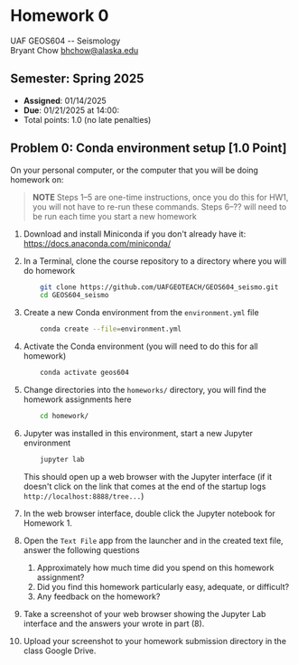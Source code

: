 # Homework 0
UAF GEOS604 -- Seismology  
Bryant Chow [bhchow@alaska.edu](bhchow@alaska.edu)  

## Semester: Spring 2025
- **Assigned**: 01/14/2025 
- **Due**: 01/21/2025 at 14:00:
- Total points: 1.0 (no late penalties)

## Problem 0: Conda environment setup [1.0 Point]

On your personal computer, or the computer that you will be doing homework on:

>**NOTE** Steps 1&ndash;5 are one-time instructions, once you do this for HW1, you will not have to re-run these commands. Steps 6&ndash;?? will need to be run each time you start a new homework

1. Download and install Miniconda if you don't already have it: https://docs.anaconda.com/miniconda/

2. In a Terminal, clone the course repository to a directory where you will do homework 
    ```bash
        git clone https://github.com/UAFGEOTEACH/GEOS604_seismo.git
        cd GEOS604_seismo
    ```

3. Create a new Conda environment from the `environment.yml` file
    ```bash
        conda create --file=environment.yml
    ```
4. Activate the Conda environment (you will need to do this for all homework)
    ```bash
        conda activate geos604
    ```
5. Change directories into the `homeworks/` directory, you will find the homework assignments here
    ```bash
        cd homework/
    ``` 
6. Jupyter was installed in this environment, start a new Jupyter environment
    ```bash
        jupyter lab
    ```
    This should open up a web browser with the Jupyter interface (if it doesn't click on the link that comes at the end of the startup logs `http://localhost:8888/tree...`) 

7. In the web browser interface, double click the Jupyter notebook for Homework 1.

8. Open the `Text File` app from the launcher and in the created text file, answer the following questions
	1. Approximately how much time did you spend on this homework assignment?
	2. Did you find this homework particularly easy, adequate, or difficult?
	3. Any feedback on the homework?

9. Take a screenshot of your web browser showing the Jupyter Lab interface and the answers your wrote in part (8).

10. Upload your screenshot to your homework submission directory in the class Google Drive.



